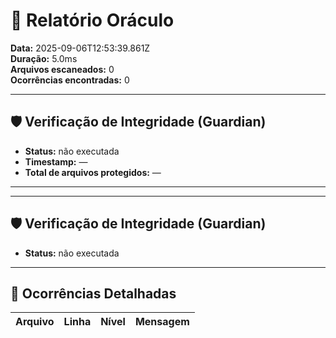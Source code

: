 # 🧾 Relatório Oráculo

**Data:** 2025-09-06T12:53:39.861Z  
**Duração:** 5.0ms  
**Arquivos escaneados:** 0  
**Ocorrências encontradas:** 0  

---

## 🛡️ Verificação de Integridade (Guardian)

  - **Status:** não executada
  - **Timestamp:** —
  - **Total de arquivos protegidos:** —

---

---

## 🛡️ Verificação de Integridade (Guardian)

  - **Status:** não executada

---

## 🚨 Ocorrências Detalhadas

| Arquivo | Linha | Nível  | Mensagem |
| ------- | ----- | ------ | -------- |

